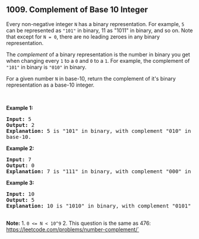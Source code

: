 ## 1009. Complement of Base 10 Integer

Every non-negative integer `N` has a binary representation.  For example, `5` can be represented as `"101"` in binary, 11 as "1011" in binary, and so on.  Note that except for `N = 0`, there are no leading zeroes in any binary representation.

The *complement* of a binary representation is the number in binary you get when changing every `1` to a `0` and `0` to a `1`.  For example, the complement of `"101"` in binary is `"010"` in binary.

For a given number `N` in base-10, return the complement of it's binary representation as a base-10 integer.

<br>

**Example 1:**
<pre>
<b>Input:</b> 5
<b>Output:</b> 2
<b>Explanation:</b> 5 is "101" in binary, with complement "010" in binary, which is 2 in
base-10.
</pre>

**Example 2:**
<pre>
<b>Input:</b> 7
<b>Output:</b> 0
<b>Explanation:</b> 7 is "111" in binary, with complement "000" in binary, which is 0 in base-10.
</pre>

**Example 3:**
<pre>
<b>Input:</b> 10
<b>Output:</b> 5
<b>Explanation:</b> 10 is "1010" in binary, with complement "0101" in binary, which is 5 in base-10.
 </pre>

**Note:**
    1. `0 <= N < 10^9`
    2. This question is the same as 476: https://leetcode.com/problems/number-complement/`
